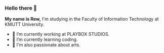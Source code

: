 ### Hello there 👋
**My name is Rew,** I'm studying in the Faculty of Information Technology at KMUTT University.

- 🔭 I’m currently working at PLAYBOX STUDIOS.
- 📖 I’m currently learning coding. 
- 🎨 I'm also passionate about arts.
<!--
**RewEPIC/RewEPIC** is a ✨ _special_ ✨ repository because its `README.md` (this file) appears on your GitHub profile.

Here are some ideas to get you started:

- 🔭 I’m currently working on ...
- 🌱 I’m currently learning ...
- 👯 I’m looking to collaborate on ...
- 🤔 I’m looking for help with ...
- 💬 Ask me about ...
- 📫 How to reach me: ...
- 😄 Pronouns: ...
- ⚡ Fun fact: ...
-->
